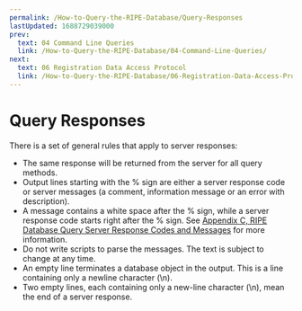 ```yaml
---
permalink: /How-to-Query-the-RIPE-Database/Query-Responses
lastUpdated: 1688729039000
prev:
  text: 04 Command Line Queries
  link: /How-to-Query-the-RIPE-Database/04-Command-Line-Queries/
next:
  text: 06 Registration Data Access Protocol
  link: /How-to-Query-the-RIPE-Database/06-Registration-Data-Access-Protocol/
---
```


# Query Responses

There is a set of general rules that apply to server responses:

* The same response will be returned from the server for all query methods.
* Output lines starting with the % sign are either a server response code or server messages (a comment, information message or an error with description).
* A message contains a white space after the % sign, while a server response code starts right after the % sign. See [Appendix C, RIPE Database Query Server Response Codes and Messages](../Appendices/Appendix-C--RIPE-Database-Query-Server-Response-Codes-and-Messages/#appendix-c--ripe-database-query-server-response-codes-and-messages) for more information. 
* Do not write scripts to parse the messages. The text is subject to change at any time.
* An empty line terminates a database object in the output. This is a line containing only a newline character (\n).
* Two empty lines, each containing only a new-line character (\n), mean the end of a server response.
